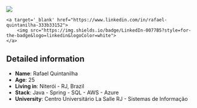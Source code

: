 <div>
    <a target='_blank' href="https://twitter.com/rafael_cmr">
        <img src="https://img.shields.io/badge/Twitter-1DA1F2?style=for-the-badge&logo=twitter&logoColor=white">
    </a> 
    
    <a target='_blank' href="https://www.linkedin.com/in/rafael-quintanilha-333b33152">
        <img src="https://img.shields.io/badge/LinkedIn-0077B5?style=for-the-badge&logo=linkedin&logoColor=white">
    </a>
    
    
</div>


## Detailed information

* **Name**: Rafael Quintanilha
* **Age**: 25
* **Living in**: Niterói - RJ, Brazil
* **Stack**: Java - Spring - SQL - AWS - Azure
* **University**: Centro Universitário La Salle RJ - Sistemas de Informação
